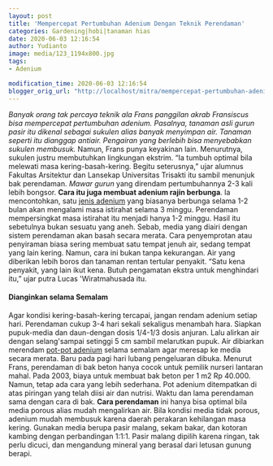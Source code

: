 ```yaml
---
layout: post
title: 'Mempercepat Pertumbuhan Adenium Dengan Teknik Perendaman'
categories: Gardening|hobi|tanaman hias
date: 2020-06-03 12:16:54
author: Yudianto
image: media/123_1194x800.jpg
tags:
- Adenium

modification_time: 2020-06-03 12:16:54
blogger_orig_url: "http://localhost/mitra/mempercepat-pertumbuhan-adenium-dengan.html"
---
```


_Banyak orang tak percaya teknik ala Frans panggilan akrab Fransiscus bisa
mempercepat pertumbuhan adenium. Pasalnya, tanaman asli gurun pasir itu
dikenal sebagai sukulen alias banyak menyimpan air. Tanaman seperti itu
dianggap antiair. Pengairan yang berlebih bisa menyebabkan sukulen membusuk._
Namun, Frans punya keyakinan lain. Menurutnya, sukulen justru membutuhkan
lingkungan ekstrim. “Ia tumbuh optimal bila melewati masa kering-basah-kering.
Begitu seterusnya,” ujar alumnus Fakultas Arsitektur dan Lansekap Universitas
Trisakti itu sambil menunjuk bak perendaman. _Mawar gurun_ yang direndam
pertumbuhannya 2-3 kali lebih bongsor. **Cara itu juga membuat adenium rajin
berbunga**. Ia mencontohkan, satu [jenis
adenium](http://127.0.0.1/mitra/kreasi-bonsai-adenium-unik-nan-cantik.html)
yang biasanya berbunga selama 1-2 bulan akan mengalami masa istirahat selama 3
minggu. Perendaman mempersingkat masa istirahat itu menjadi hanya 1-2 minggu.
Hasil itu sebetulnya bukan sesuatu yang aneh. Sebab, media yang diairi dengan
sistem perendaman akan basah secara merata. Cara penyemprotan atau penyiraman
biasa sering membuat satu tempat jenuh air, sedang tempat yang lain kering.
Namun, cara ini bukan tanpa kekurangan. Air yang diberikan lebih boros dan
tanaman rentan tertular penyakit. “Satu kena penyakit, yang lain ikut kena.
Butuh pengamatan ekstra untuk menghindari itu,” ujar putra Lucas
'Wiratmahusada itu.

#### Dianginkan selama Semalam

Agar kondisi kering-basah-kering tercapai, jangan rendam adenium setiap hari.
Perendaman cukup 3-4 hari sekali sekaligus menambah hara. Siapkan pupuk-media
dan daun-dengan dosis 1/4-1/3 dosis anjuran. Lalu alirkan air dengan
selang'sampai setinggi 5 cm sambil melarutkan pupuk. Air dibiarkan merendam
[pot-pot adenium](http://127.0.0.1/mitra/topik/adenium) selama semalam agar
meresap ke media secara merata. Baru pada pagi hari lubang pengeluaran dibuka.
Menurut Frans, perendaman di bak beton hanya cocok untuk pemilik nurseri
lantaran mahal. Pada 2003, biaya untuk membuat bak beton per 1 m2 Rp 40.000.
Namun, tetap ada cara yang lebih sederhana. Pot adenium ditempatkan di atas
piringan yang telah diisi air dan nutrisi. Waktu dan lama perendaman sama
dengan cara di bak. **Cara perendaman** ini hanya bisa optimal bila media
porous alias mudah mengalirkan air. Bila kondisi media tidak porous, adenium
mudah membusuk karena daerah perakaran kehilangan masa kering. Gunakan media
berupa pasir malang, sekam bakar, dan kotoran kambing dengan perbandingan
1:1:1. Pasir malang dipilih karena ringan, tak perlu dicuci, dan mengandung
mineral yang berasal dari letusan gunung berapi.


